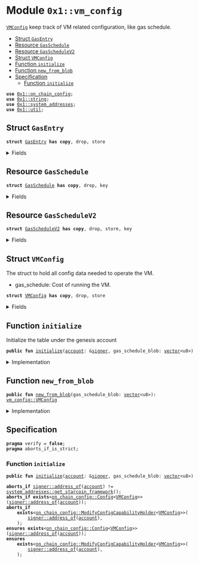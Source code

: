
<a id="0x1_vm_config"></a>

# Module `0x1::vm_config`

<code><a href="vm_config.md#0x1_vm_config_VMConfig">VMConfig</a></code> keep track of VM related configuration, like gas schedule.


-  [Struct `GasEntry`](#0x1_vm_config_GasEntry)
-  [Resource `GasSchedule`](#0x1_vm_config_GasSchedule)
-  [Resource `GasScheduleV2`](#0x1_vm_config_GasScheduleV2)
-  [Struct `VMConfig`](#0x1_vm_config_VMConfig)
-  [Function `initialize`](#0x1_vm_config_initialize)
-  [Function `new_from_blob`](#0x1_vm_config_new_from_blob)
-  [Specification](#@Specification_0)
    -  [Function `initialize`](#@Specification_0_initialize)


<pre><code><b>use</b> <a href="on_chain_config.md#0x1_on_chain_config">0x1::on_chain_config</a>;
<b>use</b> <a href="../../move-stdlib/doc/string.md#0x1_string">0x1::string</a>;
<b>use</b> <a href="system_addresses.md#0x1_system_addresses">0x1::system_addresses</a>;
<b>use</b> <a href="util.md#0x1_util">0x1::util</a>;
</code></pre>



<a id="0x1_vm_config_GasEntry"></a>

## Struct `GasEntry`



<pre><code><b>struct</b> <a href="vm_config.md#0x1_vm_config_GasEntry">GasEntry</a> <b>has</b> <b>copy</b>, drop, store
</code></pre>



<details>
<summary>Fields</summary>


<dl>
<dt>
<code>key: <a href="../../move-stdlib/doc/string.md#0x1_string_String">string::String</a></code>
</dt>
<dd>

</dd>
<dt>
<code>val: u64</code>
</dt>
<dd>

</dd>
</dl>


</details>

<a id="0x1_vm_config_GasSchedule"></a>

## Resource `GasSchedule`



<pre><code><b>struct</b> <a href="vm_config.md#0x1_vm_config_GasSchedule">GasSchedule</a> <b>has</b> <b>copy</b>, drop, key
</code></pre>



<details>
<summary>Fields</summary>


<dl>
<dt>
<code>entries: <a href="../../move-stdlib/doc/vector.md#0x1_vector">vector</a>&lt;<a href="vm_config.md#0x1_vm_config_GasEntry">vm_config::GasEntry</a>&gt;</code>
</dt>
<dd>

</dd>
</dl>


</details>

<a id="0x1_vm_config_GasScheduleV2"></a>

## Resource `GasScheduleV2`



<pre><code><b>struct</b> <a href="vm_config.md#0x1_vm_config_GasScheduleV2">GasScheduleV2</a> <b>has</b> <b>copy</b>, drop, store, key
</code></pre>



<details>
<summary>Fields</summary>


<dl>
<dt>
<code>feature_version: u64</code>
</dt>
<dd>

</dd>
<dt>
<code>entries: <a href="../../move-stdlib/doc/vector.md#0x1_vector">vector</a>&lt;<a href="vm_config.md#0x1_vm_config_GasEntry">vm_config::GasEntry</a>&gt;</code>
</dt>
<dd>

</dd>
</dl>


</details>

<a id="0x1_vm_config_VMConfig"></a>

## Struct `VMConfig`

The struct to hold all config data needed to operate the VM.
* gas_schedule: Cost of running the VM.


<pre><code><b>struct</b> <a href="vm_config.md#0x1_vm_config_VMConfig">VMConfig</a> <b>has</b> <b>copy</b>, drop, store
</code></pre>



<details>
<summary>Fields</summary>


<dl>
<dt>
<code>gas_schedule: <a href="vm_config.md#0x1_vm_config_GasScheduleV2">vm_config::GasScheduleV2</a></code>
</dt>
<dd>

</dd>
</dl>


</details>

<a id="0x1_vm_config_initialize"></a>

## Function `initialize`

Initialize the table under the genesis account


<pre><code><b>public</b> <b>fun</b> <a href="vm_config.md#0x1_vm_config_initialize">initialize</a>(<a href="account.md#0x1_account">account</a>: &<a href="../../move-stdlib/doc/signer.md#0x1_signer">signer</a>, gas_schedule_blob: <a href="../../move-stdlib/doc/vector.md#0x1_vector">vector</a>&lt;u8&gt;)
</code></pre>



<details>
<summary>Implementation</summary>


<pre><code><b>public</b> <b>fun</b> <a href="vm_config.md#0x1_vm_config_initialize">initialize</a>(
    <a href="account.md#0x1_account">account</a>: &<a href="../../move-stdlib/doc/signer.md#0x1_signer">signer</a>,
    gas_schedule_blob: <a href="../../move-stdlib/doc/vector.md#0x1_vector">vector</a>&lt;u8&gt;,
) {
    <a href="system_addresses.md#0x1_system_addresses_assert_starcoin_framework">system_addresses::assert_starcoin_framework</a>(<a href="account.md#0x1_account">account</a>);
    <b>let</b> gas_schedule  = <a href="util.md#0x1_util_from_bytes">util::from_bytes</a>&lt;<a href="vm_config.md#0x1_vm_config_GasScheduleV2">GasScheduleV2</a>&gt;(gas_schedule_blob);
    <a href="on_chain_config.md#0x1_on_chain_config_publish_new_config">on_chain_config::publish_new_config</a>&lt;<a href="vm_config.md#0x1_vm_config_VMConfig">VMConfig</a>&gt;(
        <a href="account.md#0x1_account">account</a>,
        <a href="vm_config.md#0x1_vm_config_VMConfig">VMConfig</a> {
            gas_schedule,
        },
    );
}
</code></pre>



</details>

<a id="0x1_vm_config_new_from_blob"></a>

## Function `new_from_blob`



<pre><code><b>public</b> <b>fun</b> <a href="vm_config.md#0x1_vm_config_new_from_blob">new_from_blob</a>(gas_schedule_blob: <a href="../../move-stdlib/doc/vector.md#0x1_vector">vector</a>&lt;u8&gt;): <a href="vm_config.md#0x1_vm_config_VMConfig">vm_config::VMConfig</a>
</code></pre>



<details>
<summary>Implementation</summary>


<pre><code><b>public</b> <b>fun</b> <a href="vm_config.md#0x1_vm_config_new_from_blob">new_from_blob</a>(gas_schedule_blob: <a href="../../move-stdlib/doc/vector.md#0x1_vector">vector</a>&lt;u8&gt;): <a href="vm_config.md#0x1_vm_config_VMConfig">VMConfig</a> {
    <a href="util.md#0x1_util_from_bytes">util::from_bytes</a>&lt;<a href="vm_config.md#0x1_vm_config_VMConfig">VMConfig</a>&gt;(gas_schedule_blob)
}
</code></pre>



</details>

<a id="@Specification_0"></a>

## Specification



<pre><code><b>pragma</b> verify = <b>false</b>;
<b>pragma</b> aborts_if_is_strict;
</code></pre>



<a id="@Specification_0_initialize"></a>

### Function `initialize`


<pre><code><b>public</b> <b>fun</b> <a href="vm_config.md#0x1_vm_config_initialize">initialize</a>(<a href="account.md#0x1_account">account</a>: &<a href="../../move-stdlib/doc/signer.md#0x1_signer">signer</a>, gas_schedule_blob: <a href="../../move-stdlib/doc/vector.md#0x1_vector">vector</a>&lt;u8&gt;)
</code></pre>




<pre><code><b>aborts_if</b> <a href="../../move-stdlib/doc/signer.md#0x1_signer_address_of">signer::address_of</a>(<a href="account.md#0x1_account">account</a>) != <a href="system_addresses.md#0x1_system_addresses_get_starcoin_framework">system_addresses::get_starcoin_framework</a>();
<b>aborts_if</b> <b>exists</b>&lt;<a href="on_chain_config.md#0x1_on_chain_config_Config">on_chain_config::Config</a>&lt;<a href="vm_config.md#0x1_vm_config_VMConfig">VMConfig</a>&gt;&gt;(<a href="../../move-stdlib/doc/signer.md#0x1_signer_address_of">signer::address_of</a>(<a href="account.md#0x1_account">account</a>));
<b>aborts_if</b>
    <b>exists</b>&lt;<a href="on_chain_config.md#0x1_on_chain_config_ModifyConfigCapabilityHolder">on_chain_config::ModifyConfigCapabilityHolder</a>&lt;<a href="vm_config.md#0x1_vm_config_VMConfig">VMConfig</a>&gt;&gt;(
        <a href="../../move-stdlib/doc/signer.md#0x1_signer_address_of">signer::address_of</a>(<a href="account.md#0x1_account">account</a>),
    );
<b>ensures</b> <b>exists</b>&lt;<a href="on_chain_config.md#0x1_on_chain_config_Config">on_chain_config::Config</a>&lt;<a href="vm_config.md#0x1_vm_config_VMConfig">VMConfig</a>&gt;&gt;(<a href="../../move-stdlib/doc/signer.md#0x1_signer_address_of">signer::address_of</a>(<a href="account.md#0x1_account">account</a>));
<b>ensures</b>
    <b>exists</b>&lt;<a href="on_chain_config.md#0x1_on_chain_config_ModifyConfigCapabilityHolder">on_chain_config::ModifyConfigCapabilityHolder</a>&lt;<a href="vm_config.md#0x1_vm_config_VMConfig">VMConfig</a>&gt;&gt;(
        <a href="../../move-stdlib/doc/signer.md#0x1_signer_address_of">signer::address_of</a>(<a href="account.md#0x1_account">account</a>),
    );
</code></pre>


[move-book]: https://starcoin.dev/move/book/SUMMARY
